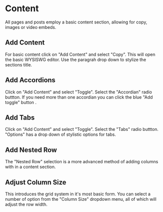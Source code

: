 # Content

All pages and posts employ a basic content section, allowing for copy, images or video embeds.

## Add Content

For basic content click on "Add Content" and select "Copy". This will open the basic WYSISWG editor. Use the paragrah drop down to stylize the sections title.

<ImageStage title="Admin View" filename="layout-2.png" caption="" />

<ImageStage title="Admin View" filename="layout-2.1.png" caption=" Multiple columns can be added with the 'Add Column' button in the lower right corner." />

## Add Accordions
Click on "Add Content" and select "Toggle". Select the "Accordian" radio buttton. If you need more than one accordian you can click the blue "Add toggle" button .

<ImageStage title="Admin View" filename="content toggle.png" caption="" />

<ImageStage title="Admin View" filename="content-accordian.jpg" caption="" />

## Add Tabs
Click on "Add Content" and select "Toggle". Select the "Tabs" radio buttton. "Options" has a drop down of stylistic options for tabs.

<ImageStage title="Admin View" filename="content tabs options.png" caption="" />

## Add Nested Row
The "Nested Row" selection is a more advanced method of adding columns with in a content section.

<ImageStage title="Admin View" filename="nested row admin.png" caption="" />
<ImageStage title="Live View" filename="nested rows live.png" caption="Notice how the columns are nested with in the larger section."/>

## Adjust Column Size
This introduces the grid system in it's most basic form. You can select a number of option from the "Column Size" dropdown menu, all of which will adjust the row width.

<ImageStage title="Admin View" filename="layout-3.png" caption="This selection reperesents 60 of 100% of the section on a desktop" />

<ImageStage title="Live View" filename="layout-3-live.jpg" caption="We have added additional copy at 'width:40@d'"/>
<br>
